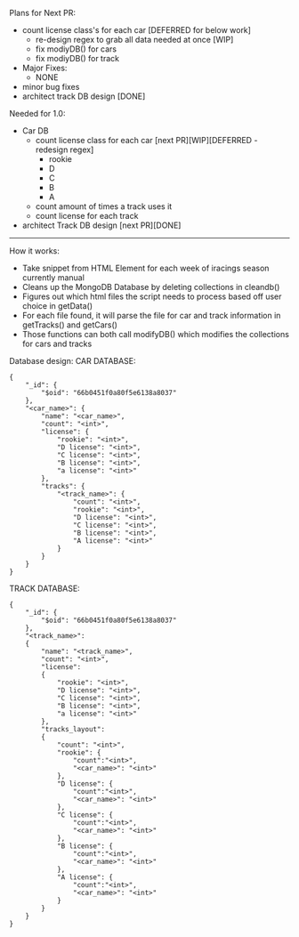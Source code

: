 Plans for Next PR:
- count license class's for each car [DEFERRED for below work]
    - re-design regex to grab all data needed at once [WIP]
    - fix modiyDB() for cars
    - fix modiyDB() for track
- Major Fixes:
    - NONE
- minor bug fixes
- architect track DB design [DONE]

Needed for 1.0:
- Car DB
  - count license class for each car [next PR][WIP][DEFERRED - redesign regex]
    - rookie
    - D
    - C
    - B
    - A
  - count amount of times a track uses it
  - count license for each track
- architect Track DB design [next PR][DONE]
-----------------------
How it works:
- Take snippet from HTML Element for each week of iracings season currently manual
- Cleans up the MongoDB Database by deleting collections in cleandb()
- Figures out which html files the script needs to process based off user choice in getData()
- For each file found, it will parse the file for car and track information in getTracks() and getCars()
- Those functions can both call modifyDB() which modifies the collections for cars and tracks

Database design:
CAR DATABASE:
```
{
    "_id": {
        "$oid": "66b0451f0a80f5e6138a8037"
    },
    "<car_name>": {
        "name": "<car_name>",
        "count": "<int>",
        "license": {
            "rookie": "<int>",
            "D license": "<int>",
            "C license": "<int>",
            "B license": "<int>",
            "a license": "<int>"
        },
        "tracks": {
            "<track_name>": {
                "count": "<int>",
                "rookie": "<int>",
                "D license": "<int>",
                "C license": "<int>",
                "B license": "<int>",
                "A license": "<int>"
            }
        }
    }
}
```
TRACK DATABASE:
```
{
    "_id": {
        "$oid": "66b0451f0a80f5e6138a8037"
    },
    "<track_name>": 
    {
        "name": "<track_name>",
        "count": "<int>",
        "license": 
        {
            "rookie": "<int>",
            "D license": "<int>",
            "C license": "<int>",
            "B license": "<int>",
            "a license": "<int>"
        },
        "tracks_layout": 
        {
            "count": "<int>",
            "rookie": {
                "count":"<int>",
                "<car_name>": "<int>"
            },
            "D license": {
                "count":"<int>",
                "<car_name>": "<int>"
            },
            "C license": {
                "count":"<int>",
                "<car_name>": "<int>"
            },
            "B license": {
                "count":"<int>",
                "<car_name>": "<int>"
            },
            "A license": {
                "count":"<int>",
                "<car_name>": "<int>"
            }
        }
    }
}
```
